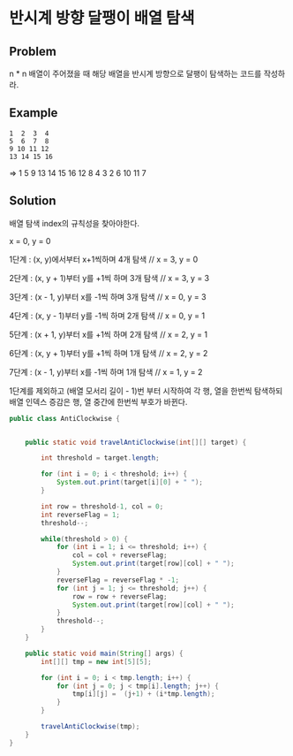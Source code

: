 반시계 방향 달팽이 배열 탐색
===================================

## Problem
n * n 배열이 주어졌을 때 해당 배열을 반시계 방향으로 달팽이 탐색하는 코드를 작성하라.

## Example
```
1  2  3  4
5  6  7  8
9 10 11 12
13 14 15 16
```
=> 1 5 9 13 14 15 16 12 8 4 3 2 6 10 11 7

## Solution

배열 탐색 index의 규칙성을 찾아야한다.

x = 0, y = 0

1단계 : (x, y)에서부터 x+1씩하며 4개 탐색 // x = 3, y = 0

2단계 : (x, y + 1)부터 y를 +1씩 하며 3개 탐색 // x = 3, y = 3

3단계 : (x - 1, y)부터 x를 -1씩 하며 3개 탐색 // x = 0, y = 3

4단계 : (x, y - 1)부터 y를 -1씩 하며 2개 탐색 // x = 0, y = 1

5단계 : (x + 1, y)부터 x를 +1씩 하며 2개 탐색 // x = 2, y = 1

6단계 : (x, y + 1)부터 y를 +1씩 하며 1개 탐색 // x = 2, y = 2

7단계 : (x - 1, y)부터 x를 -1씩 하며 1개 탐색 // x = 1, y = 2

1단계를 제외하고 (배열 모서리 길이 - 1)번 부터 시작하여 각 행, 열을 한번씩 탐색하되 배열 인덱스 증감은 행, 열 중간에 한번씩 부호가 바뀐다.

```java
public class AntiClockwise {


    public static void travelAntiClockwise(int[][] target) {

        int threshold = target.length;

        for (int i = 0; i < threshold; i++) {
            System.out.print(target[i][0] + " ");
        }

        int row = threshold-1, col = 0;
        int reverseFlag = 1;
        threshold--;

        while(threshold > 0) {
            for (int i = 1; i <= threshold; i++) {
                col = col + reverseFlag;
                System.out.print(target[row][col] + " ");
            }
            reverseFlag = reverseFlag * -1;
            for (int j = 1; j <= threshold; j++) {
                row = row + reverseFlag;
                System.out.print(target[row][col] + " ");
            }
            threshold--;
        }
    }

    public static void main(String[] args) {
        int[][] tmp = new int[5][5];

        for (int i = 0; i < tmp.length; i++) {
            for (int j = 0; j < tmp[i].length; j++) {
                tmp[i][j] =  (j+1) + (i*tmp.length);
            }
        }

        travelAntiClockwise(tmp);
    }
}

```